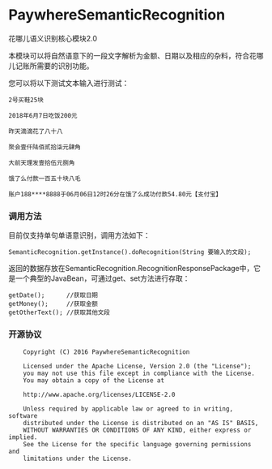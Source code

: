 # PaywhereSemanticRecognition
花哪儿语义识别核心模块2.0

本模块可以将自然语意下的一段文字解析为金额、日期以及相应的杂料，符合花哪儿记账所需要的识别功能。

您可以将以下测试文本输入进行测试：
```
2号买鞋25块

2018年6月7日吃饭200元

昨天滴滴花了八十八

聚会壹仟陆佰贰拾柒元肆角

大前天理发壹拾伍元捌角

饿了么付款一百五十块八毛

账户188****8888于06月06日12时26分在饿了么成功付款54.80元【支付宝】
```

### 调用方法
目前仅支持单句单语意识别，调用方法如下：
```
SemanticRecognition.getInstance().doRecognition(String 要输入的文段);
```

返回的数据存放在SemanticRecognition.RecognitionResponsePackage中，它是一个典型的JavaBean，可通过get、set方法进行存取：
```
getDate();      //获取日期
getMoney();     //获取金额
getOtherText(); //获取其他文段
```

### 开源协议
```
    Copyright (C) 2016 PaywhereSemanticRecognition

    Licensed under the Apache License, Version 2.0 (the "License");
    you may not use this file except in compliance with the License.
    You may obtain a copy of the License at

    http://www.apache.org/licenses/LICENSE-2.0

    Unless required by applicable law or agreed to in writing, software
    distributed under the License is distributed on an "AS IS" BASIS,
    WITHOUT WARRANTIES OR CONDITIONS OF ANY KIND, either express or implied.
    See the License for the specific language governing permissions and
    limitations under the License.
```
